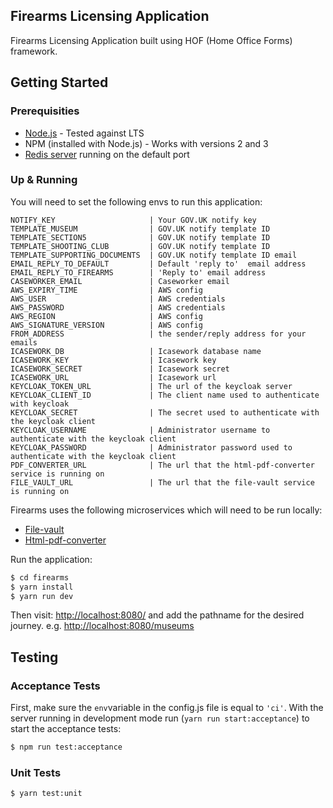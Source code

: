 Firearms Licensing Application
------------------------------
Firearms Licensing Application built using HOF (Home Office Forms) framework.


## Getting Started

### Prerequisities

- [Node.js](https://nodejs.org/en/) - Tested against LTS
- NPM (installed with Node.js) - Works with versions 2 and 3
- [Redis server](http://redis.io/download) running on the default port

### Up & Running


You will need to set the following envs to run this application:
```
NOTIFY_KEY                     | Your GOV.UK notify key
TEMPLATE_MUSEUM                | GOV.UK notify template ID
TEMPLATE_SECTION5              | GOV.UK notify template ID
TEMPLATE_SHOOTING_CLUB         | GOV.UK notify template ID
TEMPLATE_SUPPORTING_DOCUMENTS  | GOV.UK notify template ID email
EMAIL_REPLY_TO_DEFAULT         | Default 'reply to'  email address
EMAIL_REPLY_TO_FIREARMS        | 'Reply to' email address
CASEWORKER_EMAIL               | Caseworker email
AWS_EXPIRY_TIME                | AWS config
AWS_USER                       | AWS credentials
AWS_PASSWORD                   | AWS credentials
AWS_REGION                     | AWS config
AWS_SIGNATURE_VERSION          | AWS config
FROM_ADDRESS                   | the sender/reply address for your emails
ICASEWORK_DB                   | Icasework database name
ICASEWORK_KEY                  | Icasework key
ICASEWORK_SECRET               | Icasework secret
ICASEWORK_URL                  | Icasework url
KEYCLOAK_TOKEN_URL             | The url of the keycloak server
KEYCLOAK_CLIENT_ID             | The client name used to authenticate with keycloak
KEYCLOAK_SECRET                | The secret used to authenticate with the keycloak client
KEYCLOAK_USERNAME              | Administrator username to authenticate with the keycloak client
KEYCLOAK_PASSWORD              | Administrator password used to authenticate with the keycloak client
PDF_CONVERTER_URL              | The url that the html-pdf-converter service is running on
FILE_VAULT_URL                 | The url that the file-vault service is running on
```
Firearms uses the following microservices which will need to be run locally:
- [File-vault](https://github.com/UKHomeOffice/file-vault)
- [Html-pdf-converter](https://github.com/UKHomeOffice/html-pdf-converter)

Run the application:
```bash
$ cd firearms
$ yarn install
$ yarn run dev
```
Then visit: [http://localhost:8080/](http://localhost:8080/) and add the pathname for the desired journey. e.g. [http://localhost:8080/museums](http://localhost:8080/museums)


## Testing

### Acceptance Tests
First, make sure the `env`variable in the config.js file is equal to `'ci'`.
With the server running in development mode run (`yarn run start:acceptance`) to start the acceptance tests:

```bash
$ npm run test:acceptance
```

### Unit Tests
```bash
$ yarn test:unit
```
